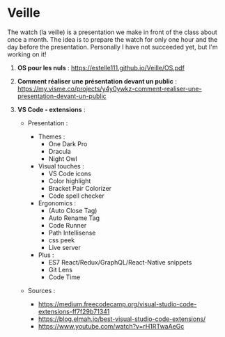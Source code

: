 # Veille
The watch (la veille) is a presentation we make in front of the class about once a month. The idea is to prepare the watch for only one hour and the day before the presentation. Personally I have not succeeded yet, but I'm working on it!
1. **OS pour les nuls** : https://estelle111.github.io/Veille/OS.pdf
2. **Comment réaliser une présentation devant un public** : https://my.visme.co/projects/y4y0ywkz-comment-realiser-une-presentation-devant-un-public
3. **VS Code - extensions** :

    * Presentation :
        * Themes :
            * One Dark Pro
            * Dracula
            * Night Owl
        * Visual touches :
            * VS Code icons
            * Color highlight
            * Bracket Pair Colorizer
            * Code spell checker
        * Ergonomics :
            * (Auto Close Tag)
            * Auto Rename Tag
            * Code Runner
            * Path Intellisense
            * css peek
            * Live server
        * Plus :
            * ES7 React/Redux/GraphQL/React-Native snippets
            * Git Lens
            * Code Time

    * Sources :
        * https://medium.freecodecamp.org/visual-studio-code-extensions-ff7f29b71341
        * https://blog.elmah.io/best-visual-studio-code-extensions/
        * https://www.youtube.com/watch?v=rH1RTwaAeGc
